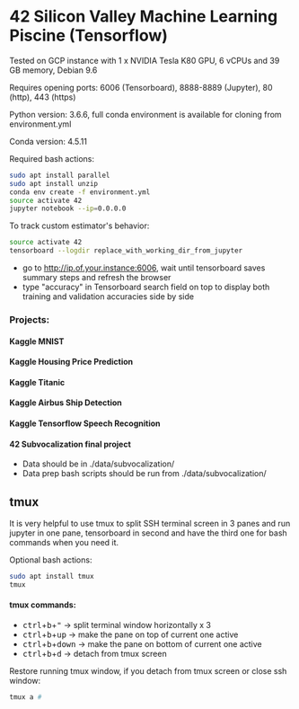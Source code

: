 # 42 Silicon Valley Machine Learning Piscine (Tensorflow)

Tested on GCP instance with 1 x NVIDIA Tesla K80 GPU, 6 vCPUs and 39 GB memory, Debian 9.6

Requires opening ports: 6006 (Tensorboard), 8888-8889 (Jupyter), 80 (http), 443 (https)

Python version: 3.6.6, full conda environment is available for cloning from environment.yml

Conda version: 4.5.11

Required bash actions:
```sh
sudo apt install parallel
sudo apt install unzip
conda env create -f environment.yml
source activate 42
jupyter notebook --ip=0.0.0.0
```

To track custom estimator's behavior:

```sh
source activate 42
tensorboard --logdir replace_with_working_dir_from_jupyter
```

* go to http://ip.of.your.instance:6006, wait until tensorboard saves summary steps and refresh the browser
* type "accuracy" in Tensorboard search field on top to display both training and validation accuracies side by side


### Projects:

#### Kaggle MNIST

#### Kaggle Housing Price Prediction

#### Kaggle Titanic

#### Kaggle Airbus Ship Detection

#### Kaggle Tensorflow Speech Recognition

#### 42 Subvocalization final project

* Data should be in ./data/subvocalization/
* Data prep bash scripts should be run from ./data/subvocalization/


## tmux

It is very helpful to use tmux to split SSH terminal screen in 3 panes and run jupyter in one pane, tensorboard in second and have the third one for bash commands when you need it.

Optional bash actions:
```sh
sudo apt install tmux
tmux
```

#### tmux commands:

* <kbd>ctrl</kbd>+<kbd>b</kbd>+<kbd>"</kbd> -> split terminal window horizontally x 3
* <kbd>ctrl</kbd>+<kbd>b</kbd>+<kbd>up</kbd> -> make the pane on top of current one active
* <kbd>ctrl</kbd>+<kbd>b</kbd>+<kbd>down</kbd> -> make the pane on bottom of current one active
* <kbd>ctrl</kbd>+<kbd>b</kbd>+<kbd>d</kbd> -> detach from tmux screen

Restore running tmux window, if you detach from tmux screen or close ssh window:
```sh
tmux a #
```
